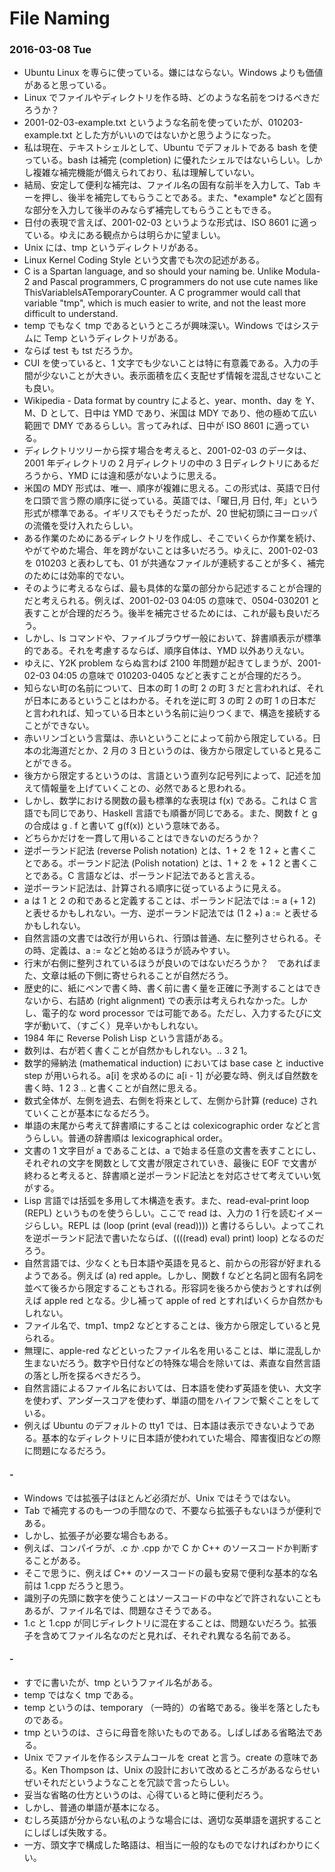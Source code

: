 # File Naming

### 2016-03-08 Tue

- Ubuntu Linux を専らに使っている。嫌にはならない。Windows よりも価値があると思っている。
- Linux でファイルやディレクトリを作る時、どのような名前をつけるべきだろうか？
- 2001-02-03-example.txt というような名前を使っていたが、010203-example.txt とした方がいいのではないかと思うようになった。
- 私は現在、テキストシェルとして、Ubuntu でデフォルトである bash を使っている。bash は補完 (completion) に優れたシェルではないらしい。しかし複雑な補完機能が備えられており、私は理解していない。
- 結局、安定して便利な補完は、ファイル名の固有な前半を入力して、Tab キーを押し、後半を補完してもらうことである。また、\*example\* などと固有な部分を入力して後半のみならず補完してもらうこともできる。
- 日付の表現で言えば、2001-02-03 というような形式は、ISO 8601 に適っている。ゆえにある観点からは明らかに望ましい。
- Unix には、tmp というディレクトリがある。 
- Linux Kernel Coding Style という文書でも次の記述がある。
- C is a Spartan language, and so should your naming be. Unlike Modula-2 and Pascal programmers, C programmers do not use cute names like ThisVariableIsATemporaryCounter. A C programmer would call that variable "tmp", which is much easier to write, and not the least more difficult to understand.
- temp でもなく tmp であるというところが興味深い。Windows ではシステムに Temp というディレクトリがある。
- ならば test も tst だろうか。
- CUI を使っていると、1 文字でも少ないことは特に有意義である。入力の手間が少ないことが大きい。表示面積を広く支配せず情報を混乱させないことも良い。
- Wikipedia - Data format by country によると、year、month、day を Y、M、D として、日中は YMD であり、米国は MDY であり、他の極めて広い範囲で DMY であるらしい。言ってみれば、日中が ISO 8601 に適っている。
- ディレクトリツリーから探す場合を考えると、2001-02-03 のデータは、2001 年ディレクトリの 2 月ディレクトリの中の 3 日ディレクトリにあるだろうから、YMD には違和感がないように思える。
- 米国の MDY 形式は、唯一、順序が複雑に思える。この形式は、英語で日付を口頭で言う際の順序に従っている。英語では、「曜日,月 日付, 年」という形式が標準である。イギリスでもそうだったが、20 世紀初頭にヨーロッパの流儀を受け入れたらしい。
- ある作業のためにあるディレクトリを作成し、そこでいくらか作業を続け、やがてやめた場合、年を跨がないことは多いだろう。ゆえに、2001-02-03 を 010203 と表わしても、01 が共通なファイルが連続することが多く、補完のためには効率的でない。
- そのように考えるならば、最も具体的な葉の部分から記述することが合理的だと考えられる。例えば、2001-02-03 04:05 の意味で、0504-030201 と表すことが合理的だろう。後半を補完させるためには、これが最も良いだろう。
- しかし、ls コマンドや、ファイルブラウザ一般において、辞書順表示が標準的である。それを考慮するならば、順序自体は、YMD 以外ありえない。
- ゆえに、Y2K problem ならぬ言わば 2100 年問題が起きてしまうが、2001-02-03 04:05 の意味で 010203-0405 などと表すことが合理的だろう。
- 知らない町の名前について、日本の町 1 の町 2 の町 3 だと言われれば、それが日本にあるということはわかる。それを逆に町 3 の町 2 の町 1 の日本だと言われれば、知っている日本という名前に辿りつくまで、構造を接続することができない。
- 赤いリンゴという言葉は、赤いということによって前から限定している。日本の北海道だとか、2 月の 3 日というのは、後方から限定していると見ることができる。
- 後方から限定するというのは、言語という直列な記号列によって、記述を加えて情報量を上げていくことの、必然であると思われる。
- しかし、数学における関数の最も標準的な表現は f(x) である。これは C 言語でも同じであり、Haskell 言語でも順番が同じである。また、関数 f と g の合成は g . f と書いて g(f(x)) という意味である。
- どちらかだけを一貫して用いることはできないのだろうか？
- 逆ポーランド記法 (reverse Polish notation) とは、1 + 2 を 1 2 + と書くことである。ポーランド記法 (Polish notation) とは、1 + 2 を + 1 2 と書くことである。C 言語などは、ポーランド記法であると言える。
- 逆ポーランド記法は、計算される順序に従っているように見える。
- a は 1 と 2 の和であると定義することは、ポーランド記法では := a (+ 1 2) と表せるかもしれない。一方、逆ポーランド記法では (1 2 +) a := と表せるかもしれない。
- 自然言語の文書では改行が用いられ、行頭は普通、左に整列させられる。その時、定義は、a := などと始めるほうが読みやすい。
- 行末が右側に整列されているほうが良いのではないだろうか？　であればまた、文章は紙の下側に寄せられることが自然だろう。
- 歴史的に、紙にペンで書く時、書く前に書く量を正確に予測することはできないから、右詰め (right alignment) での表示は考えられなかった。しかし、電子的な word processor では可能である。ただし、入力するたびに文字が動いて、（すごく）見辛いかもしれない。
- 1984 年に Reverse Polish Lisp という言語がある。
- 数列は、右が若く書くことが自然かもしれない。.. 3 2 1。
- 数学的帰納法 (mathematical induction) においては base case と inductive step が用いられる。a[i] を求めるのに a[i - 1] が必要な時、例えば自然数を書く時、1 2 3 .. と書くことが自然に思える。
- 数式全体が、左側を過去、右側を将来として、左側から計算 (reduce) されていくことが基本になるだろう。
- 単語の末尾から考えて辞書順にすることは colexicographic order などと言うらしい。普通の辞書順は lexicographical order。
- 文書の 1 文字目が a であることは、a で始まる任意の文書を表すことにし、それぞれの文字を関数として文書が限定されていき、最後に EOF で文書が終わると考えると、辞書順と逆ポーランド記法とを対応させて考えていい気がする。
- Lisp 言語では括弧を多用して木構造を表す。また、read-eval-print loop (REPL) というものを使うらしい。ここで read は、入力の 1 行を読むイメージらしい。REPL は (loop (print (eval (read)))) と書けるらしい。よってこれを逆ポーランド記法で書いたならば、((((read) eval) print) loop) となるのだろう。
- 自然言語では、少なくとも日本語や英語を見ると、前からの形容が好まれるようである。例えば (a) red apple。しかし、関数 f などと名詞と固有名詞を並べて後ろから限定することもされる。形容詞を後ろから使おうとすれば例えば apple red となる。少し補って apple of red とすればいくらか自然かもしれない。
- ファイル名で、tmp1、tmp2 などとすることは、後方から限定していると見られる。
- 無理に、apple-red などといったファイル名を用いることは、単に混乱しか生まないだろう。数字や日付などの特殊な場合を除いては、素直な自然言語の落とし所を探るべきだろう。
- 自然言語によるファイル名においては、日本語を使わず英語を使い、大文字を使わず、アンダースコアを使わず、単語の間をハイフンで繋ぐことをしている。
- 例えば Ubuntu のデフォルトの tty1 では、日本語は表示できないようである。基本的なディレクトリに日本語が使われていた場合、障害復旧などの際に問題になるだろう。

#### -

- Windows では拡張子はほとんど必須だが、Unix ではそうではない。
- Tab で補完するのも一つの手間なので、不要なら拡張子もないほうが便利である。
- しかし、拡張子が必要な場合もある。
- 例えば、コンパイラが、.c か .cpp かで C か C++ のソースコードか判断することがある。
- そこで思うに、例えば C++ のソースコードの最も安易で便利な基本的な名前は 1.cpp だろうと思う。
- 識別子の先頭に数字を使うことはソースコードの中などで許されないこともあるが、ファイル名では、問題なさそうである。
- 1.c と 1.cpp が同じディレクトリに混在することは、問題ないだろう。拡張子を含めてファイル名なのだと見れば、それぞれ異なる名前である。

#### -

- すでに書いたが、tmp というファイル名がある。
- temp ではなく tmp である。
- temp というのは、temporary （一時的）の省略である。後半を落としたものである。
- tmp というのは、さらに母音を除いたものである。しばしばある省略法である。
- Unix でファイルを作るシステムコールを creat と言う。create の意味である。Ken Thompson は、Unix の設計において改めるところがあるならせいぜいそれだというようなことを冗談で言ったらしい。
- 妥当な省略の仕方というのは、心得ていると時に便利だろう。
- しかし、普通の単語が基本になる。
- むしろ英語が分からない私のような場合には、適切な英単語を選択することにしばしば失敗する。
- 一方、頭文字で構成した略語は、相当に一般的なものでなければわかりにくい。
